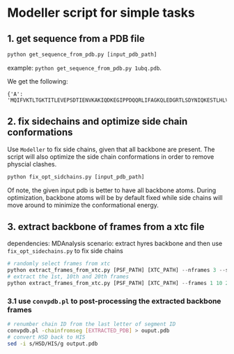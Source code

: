 # Modeller script for simple tasks

## 1. get sequence from a PDB file

```python
python get_sequence_from_pdb.py [input_pdb_path]
```
example: `python get_sequence_from_pdb.py 1ubq.pdb`.

We get the following:

```text
{'A': 'MQIFVKTLTGKTITLEVEPSDTIENVKAKIQDKEGIPPDQQRLIFAGKQLEDGRTLSDYNIQKESTLHLVLRLRGG'}`
```

## 2. fix sidechains and optimize side chain conformations
Use `Modeller` to fix side chains, given that all backbone are present. The script will also optimize the side chain conformations in order to remove physcial clashes. 
```python
python fix_opt_sidchains.py [input_pdb_path]
```

Of note, the given input pdb is better to have all backbone atoms. During optimization, backbone atoms will be by default fixed while side chains will move around to minimize the conformational energy.

## 3. extract backbone of frames from a xtc file
dependencies: MDAnalysis
scenario: extract hyres backbone and then use `fix_opt_sidechains.py` to fix side chains

```python
# randomly select frames from xtc
python extract_frames_from_xtc.py [PSF_PATH] [XTC_PATH] --nframes 3 --seed 42 --prefix random
# extract the 1st, 10th and 20th frames
python extract_frames_from_xtc.py [PSF_PATH] [XTC_PATH] --frames 1 10 20 --prefix output
```

### 3.1 use `convpdb.pl` to post-processing the extracted backbone frames
```bash
# renumber chain ID from the last letter of segment ID
convpdb.pl -chainfromseg [EXTRACTED_PDB] > ouput.pdb
# convert HSD back to HIS
sed -i s/HSD/HIS/g output.pdb
```

